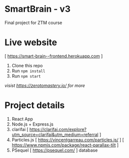 # SmartBrain - v3
Final project for ZTM course
# Live website 
[ https://smart-brain--frontend.herokuapp.com ]

1. Clone this repo
2. Run `npm install`
3. Run `npm start`

*visist https://zerotomastery.io/ for more*

# Project details

1. React App
2. Node.js + Express.js
3. clarifai [ https://clarifai.com/explore?utm_source=clarifai&utm_medium=referral ]
4. Particles.js [ https://vincentgarreau.com/particles.js/ ] [ https://www.npmjs.com/package/react-parallax-tilt ]
5. PSequel [ https://psequel.com/ ] database 